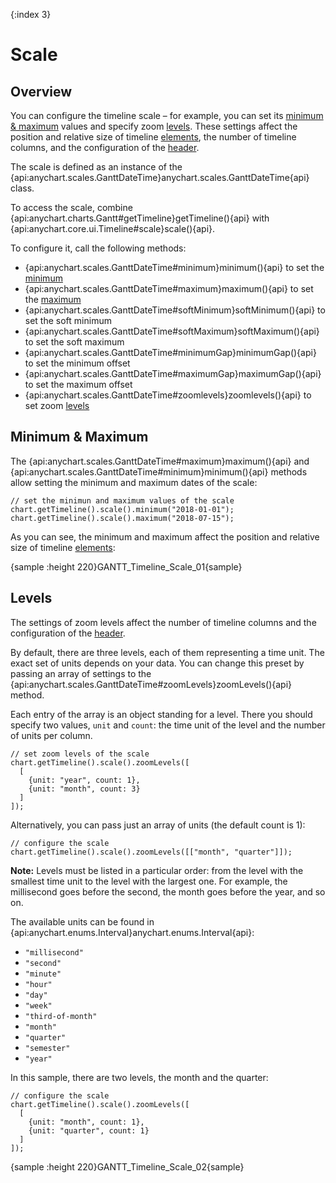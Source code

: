 {:index 3}
# Scale

## Overview

You can configure the timeline scale – for example, you can set its [minimum & maximum](#minimum_&_maximum) values and specify zoom [levels](#levels). These settings affect the position and relative size of timeline [elements](../Elements), the number of timeline columns, and the configuration of the [header](Header).

The scale is defined as an instance of the {api:anychart.scales.GanttDateTime}anychart.scales.GanttDateTime{api} class.

To access the scale, combine {api:anychart.charts.Gantt#getTimeline}getTimeline(){api} with {api:anychart.core.ui.Timeline#scale}scale(){api}.

To configure it, call the following methods:

* {api:anychart.scales.GanttDateTime#minimum}minimum(){api} to set the [minimum](#minimum_&_maximum)
* {api:anychart.scales.GanttDateTime#maximum}maximum(){api} to set the [maximum](#minimum_&_maximum)
* {api:anychart.scales.GanttDateTime#softMinimum}softMinimum(){api} to set the soft minimum
* {api:anychart.scales.GanttDateTime#softMaximum}softMaximum(){api} to set the soft maximum
* {api:anychart.scales.GanttDateTime#minimumGap}minimumGap(){api} to set the minimum offset
* {api:anychart.scales.GanttDateTime#maximumGap}maximumGap(){api} to set the maximum offset
* {api:anychart.scales.GanttDateTime#zoomlevels}zoomlevels(){api} to set zoom [levels](#levels)

## Minimum & Maximum

The {api:anychart.scales.GanttDateTime#maximum}maximum(){api} and {api:anychart.scales.GanttDateTime#minimum}minimum(){api} methods allow setting the minimum and maximum dates of the scale:

```
// set the minimun and maximum values of the scale
chart.getTimeline().scale().minimum("2018-01-01");
chart.getTimeline().scale().maximum("2018-07-15");
```

As you can see, the minimum and maximum affect the position and relative size of timeline [elements](../Elements):

{sample :height 220}GANTT\_Timeline\_Scale\_01{sample}

## Levels

The settings of zoom levels affect the number of timeline columns and the configuration of the [header](Header).

By default, there are three levels, each of them representing a time unit. The exact set of units depends on your data. You can change this preset by passing an array of settings to the {api:anychart.scales.GanttDateTime#zoomLevels}zoomLevels(){api} method.

Each entry of the array is an object standing for a level. There you should specify two values, `unit` and `count`: the time unit of the level and the number of units per column.

```
// set zoom levels of the scale
chart.getTimeline().scale().zoomLevels([
  [
    {unit: "year", count: 1},
    {unit: "month", count: 3}
  ]
]);
```

Alternatively, you can pass just an array of units (the default count is 1):

```
// configure the scale
chart.getTimeline().scale().zoomLevels([["month", "quarter"]]);
```

**Note:** Levels must be listed in a particular order: from the level with the smallest time unit to the level with the largest one. For example, the millisecond goes before the second, the month goes before the year, and so on.

The available units can be found in {api:anychart.enums.Interval}anychart.enums.Interval{api}:

* `"millisecond"`
* `"second"`
* `"minute"`
* `"hour"`
* `"day"`
* `"week"`
* `"third-of-month"`
* `"month"`
* `"quarter"`
* `"semester"`
* `"year"`

In this sample, there are two levels, the month and the quarter:

```
// configure the scale
chart.getTimeline().scale().zoomLevels([
  [
    {unit: "month", count: 1},
    {unit: "quarter", count: 1}
  ]
]);
```

{sample :height 220}GANTT\_Timeline\_Scale\_02{sample}